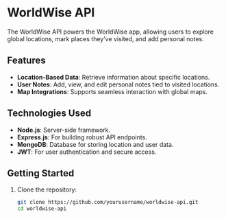 # WorldWise API

The WorldWise API powers the WorldWise app, allowing users to explore global locations, mark places they’ve visited, and add personal notes.

## Features

- **Location-Based Data**: Retrieve information about specific locations.
- **User Notes**: Add, view, and edit personal notes tied to visited locations.
- **Map Integrations**: Supports seamless interaction with global maps.
  
## Technologies Used

- **Node.js**: Server-side framework.
- **Express.js**: For building robust API endpoints.
- **MongoDB**: Database for storing location and user data.
- **JWT**: For user authentication and secure access.

## Getting Started

1. Clone the repository:
   ```bash
   git clone https://github.com/yourusername/worldwise-api.git
   cd worldwise-api

